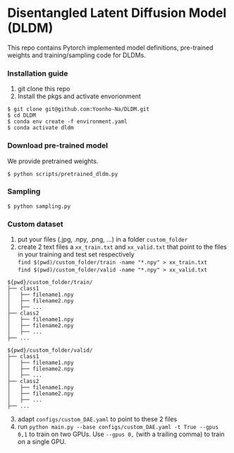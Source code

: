 # Disentangled Latent Diffusion Model (DLDM)
This repo contains Pytorch implemented model definitions, pre-trained weights and training/sampling code for DLDMs.

### Installation guide
1. git clone this repo
2. Install the pkgs and activate envorionment
```
$ git clone git@github.com:Yoonho-Na/DLDM.git
$ cd DLDM
$ conda env create -f environment.yaml
$ conda activate dldm
```
### Download pre-trained model
We provide pretrained weights.
```
$ python scripts/pretrained_dldm.py
```
### Sampling
```
$ python sampling.py
```
### Custom dataset
1. put your files (.jpg, .npy, .png, ...) in a folder `custom_folder`
2. create 2 text files a `xx_train.txt` and `xx_valid.txt` that point to the files in your training and test set respectively<br/>
`find $(pwd)/custom_folder/train -name "*.npy" > xx_train.txt`<br/>
`find $(pwd)/custom_folder/valid -name "*.npy" > xx_valid.txt`
```
${pwd}/custom_folder/train/
├── class1
│   ├── filename1.npy
│   ├── filename2.npy
│   ├── ...
├── class2
│   ├── filename1.npy
│   ├── filename2.npy
│   ├── ...
├── ...

${pwd}/custom_folder/valid/
├── class1
│   ├── filename1.npy
│   ├── filename2.npy
│   ├── ...
├── class2
│   ├── filename1.npy
│   ├── filename2.npy
│   ├── ...
├── ...
```
3. adapt `configs/custom_DAE.yaml` to point to these 2 files
4. run `python main.py --base configs/custom_DAE.yaml -t True --gpus 0,1` to
   train on two GPUs. Use `--gpus 0,` (with a trailing comma) to train on a single GPU.
